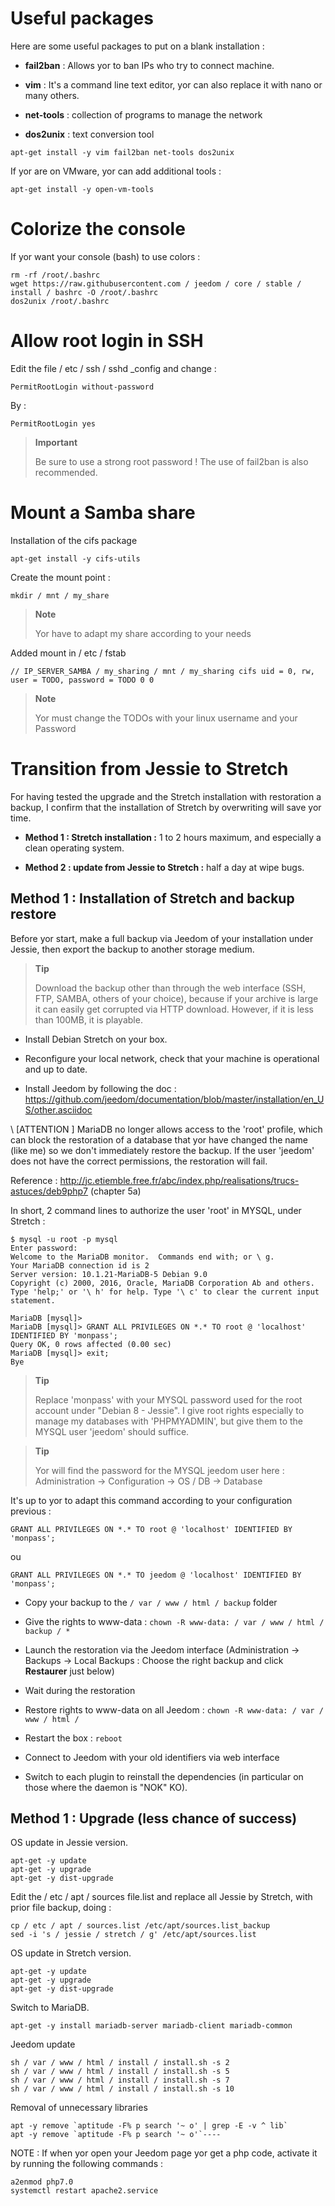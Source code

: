 Useful packages 
==============

Here are some useful packages to put on a blank installation :

-   **fail2ban** : Allows yor to ban IPs who try to connect
    machine.

-   **vim** : It's a command line text editor, yor can
    also replace it with nano or many others.

-   **net-tools** : collection of programs to manage the network

-   **dos2unix** : text conversion tool

<!-- -->

    apt-get install -y vim fail2ban net-tools dos2unix

If yor are on VMware, yor can add additional tools
:

    apt-get install -y open-vm-tools

Colorize the console 
====================

If yor want your console (bash) to use colors :

    rm -rf /root/.bashrc
    wget https://raw.githubusercontent.com / jeedom / core / stable / install / bashrc -O /root/.bashrc
    dos2unix /root/.bashrc

Allow root login in SSH 
==================================

Edit the file / etc / ssh / sshd \_config and change :

    PermitRootLogin without-password

By :

    PermitRootLogin yes

> **Important**
>
> Be sure to use a strong root password ! The use of
> fail2ban is also recommended.

Mount a Samba share 
=======================

Installation of the cifs package

    apt-get install -y cifs-utils

Create the mount point :

    mkdir / mnt / my_share

> **Note**
>
> Yor have to adapt my share according to your needs

Added mount in / etc / fstab

    // IP_SERVER_SAMBA / my_sharing / mnt / my_sharing cifs uid = 0, rw, user = TODO, password = TODO 0 0

> **Note**
>
> Yor must change the TODOs with your linux username and your
> Password

Transition from Jessie to Stretch 
===========================

For having tested the upgrade and the Stretch installation with restoration
a backup, I confirm that the installation of Stretch by
overwriting will save yor time.

-   **Method 1 : Stretch installation :** 1 to 2 hours maximum, and
    especially a clean operating system.

-   **Method 2 : update from Jessie to Stretch :** half a day at
    wipe bugs.

Method 1 : Installation of Stretch and backup restore 
-----------------------------------------------------------------

Before yor start, make a full backup via Jeedom of your
installation under Jessie, then export the backup to another
storage medium.

> **Tip**
>
> Download the backup other than through the web interface (SSH, FTP,
> SAMBA, others of your choice), because if your archive is large
> it can easily get corrupted via HTTP download.
> However, if it is less than 100MB, it is playable.

-   Install Debian Stretch on your box.

-   Reconfigure your local network, check that your machine is
    operational and up to date.

-   Install Jeedom by following the doc :
    <https://github.com/jeedom/documentation/blob/master/installation/en_US/other.asciidoc>

\ [ATTENTION \] MariaDB no longer allows access to the 'root' profile, which
can block the restoration of a database that yor have
changed the name (like me) so we don't immediately restore the
backup. If the user 'jeedom' does not have the correct permissions, the
restoration will fail.

Reference :
<http://jc.etiemble.free.fr/abc/index.php/realisations/trucs-astuces/deb9php7>
(chapter 5a)

In short, 2 command lines to authorize the user 'root' in
MYSQL, under Stretch :

    $ mysql -u root -p mysql
    Enter password:
    Welcome to the MariaDB monitor.  Commands end with; or \ g.
    Your MariaDB connection id is 2
    Server version: 10.1.21-MariaDB-5 Debian 9.0
    Copyright (c) 2000, 2016, Oracle, MariaDB Corporation Ab and others.
    Type 'help;' or '\ h' for help. Type '\ c' to clear the current input statement.

    MariaDB [mysql]>
    MariaDB [mysql]> GRANT ALL PRIVILEGES ON *.* TO root @ 'localhost' IDENTIFIED BY 'monpass';
    Query OK, 0 rows affected (0.00 sec)
    MariaDB [mysql]> exit;
    Bye

> **Tip**
>
> Replace 'monpass' with your MYSQL password used for the
> root account under "Debian 8 - Jessie". I give root rights
> especially to manage my databases with 'PHPMYADMIN', but give them to
> the MYSQL user 'jeedom' should suffice.

> **Tip**
>
> Yor will find the password for the MYSQL jeedom user here :
> Administration → Configuration → OS / DB → Database

It's up to yor to adapt this command according to your configuration
previous :

    GRANT ALL PRIVILEGES ON *.* TO root @ 'localhost' IDENTIFIED BY 'monpass';

ou

    GRANT ALL PRIVILEGES ON *.* TO jeedom @ 'localhost' IDENTIFIED BY 'monpass';

-   Copy your backup to the `/ var / www / html / backup` folder

-   Give the rights to www-data :
    `chown -R www-data: / var / www / html / backup / * `

-   Launch the restoration via the Jeedom interface (Administration →
    Backups → Local Backups : Choose the right backup
    and click **Restaurer** just below)

-   Wait during the restoration

-   Restore rights to www-data on all Jeedom :
    `chown -R www-data: / var / www / html / `

-   Restart the box : `reboot`

-   Connect to Jeedom with your old identifiers via
    web interface

-   Switch to each plugin to reinstall the dependencies (in particular
    on those where the daemon is "NOK" KO).

Method 1 : Upgrade (less chance of success) 
-----------------------------------------------

OS update in Jessie version.

    apt-get -y update
    apt-get -y upgrade
    apt-get -y dist-upgrade

Edit the / etc / apt / sources file.list and replace all
Jessie by Stretch, with prior file backup, doing :

    cp / etc / apt / sources.list /etc/apt/sources.list_backup
    sed -i 's / jessie / stretch / g' /etc/apt/sources.list

OS update in Stretch version.

    apt-get -y update
    apt-get -y upgrade
    apt-get -y dist-upgrade

Switch to MariaDB.

    apt-get -y install mariadb-server mariadb-client mariadb-common

Jeedom update

    sh / var / www / html / install / install.sh -s 2
    sh / var / www / html / install / install.sh -s 5
    sh / var / www / html / install / install.sh -s 7
    sh / var / www / html / install / install.sh -s 10

Removal of unnecessary libraries

    apt -y remove `aptitude -F% p search '~ o' | grep -E -v ^ lib`
    apt -y remove `aptitude -F% p search '~ o'`----

NOTE : If when yor open your Jeedom page yor get a php code, activate it by running the following commands :

    a2enmod php7.0 
    systemctl restart apache2.service

